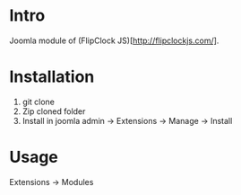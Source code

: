 # Intro
Joomla module of (FlipClock JS)[http://flipclockjs.com/].

# Installation
1. git clone
2. Zip cloned folder
3. Install in joomla admin -> Extensions -> Manage -> Install

# Usage
Extensions -> Modules
